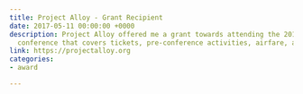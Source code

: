 ```yaml
---
title: Project Alloy - Grant Recipient
date: 2017-05-11 00:00:00 +0000
description: Project Alloy offered me a grant towards attending the 2017 Strange Loop
  conference that covers tickets, pre-conference activities, airfare, and hotel accommodations.
link: https://projectalloy.org
categories:
- award

---
```

